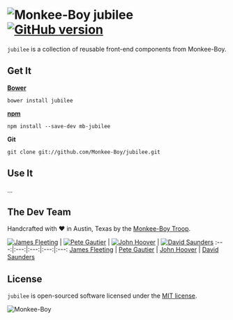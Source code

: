 ![Monkee-Boy](https://dujrsrsgsd3nh.cloudfront.net/img/emoticons/113009/mboy-1403710932.jpg) jubilee [![GitHub version](https://badge.fury.io/gh/Monkee-Boy%2Fjubilee.svg)](https://badge.fury.io/gh/Monkee-Boy%2Fjubilee)
==============

`jubilee` is a collection of reusable front-end components from Monkee-Boy.

## Get It

**[Bower](http://bower.io/)**
```shell
bower install jubilee
```

**[npm](http://npmjs.com/)**
```shell
npm install --save-dev mb-jubilee
```

**Git**
```shell
git clone git://github.com/Monkee-Boy/jubilee.git
```

## Use It

...

## The Dev Team

Handcrafted with ♥ in Austin, Texas by the [Monkee-Boy Troop](https://www.monkee-boy.com/who/the-troop/).

[![James Fleeting](https://avatars0.githubusercontent.com/u/23062?s=144)](https://github.com/fleeting) | [![Pete Gautier](https://avatars2.githubusercontent.com/u/5394199?v=3&s=144)](https://github.com/pgautier404) | [![John Hoover](https://avatars3.githubusercontent.com/u/48278?v=3&s=144)](https://github.com/defvayne23) | [![David Saunders](https://avatars3.githubusercontent.com/u/4614981?v=3&s=144)](https://github.com/djsaun)
:---:|:---:|:---:|:---:|:---:
[James Fleeting](https://github.com/fleeting) | [Pete Gautier](https://github.com/pgautier404) | [John Hoover](https://github.com/defvayne23) | [David Saunders](https://github.com/djsaun)

## License

`jubilee` is open-sourced software licensed under the [MIT license](http://opensource.org/licenses/MIT).

![Monkee-Boy](http://assets.monkee-boy.com/mboy-logo-tagline.jpg)
